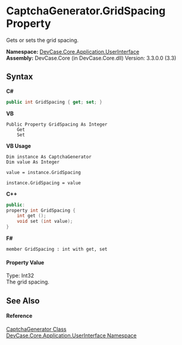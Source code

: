 # CaptchaGenerator.GridSpacing Property 
 

Gets or sets the grid spacing.

**Namespace:**&nbsp;<a href="N_DevCase_Core_Application_UserInterface">DevCase.Core.Application.UserInterface</a><br />**Assembly:**&nbsp;DevCase.Core (in DevCase.Core.dll) Version: 3.3.0.0 (3.3)

## Syntax

**C#**<br />
``` C#
public int GridSpacing { get; set; }
```

**VB**<br />
``` VB
Public Property GridSpacing As Integer
	Get
	Set
```

**VB Usage**<br />
``` VB Usage
Dim instance As CaptchaGenerator
Dim value As Integer

value = instance.GridSpacing

instance.GridSpacing = value
```

**C++**<br />
``` C++
public:
property int GridSpacing {
	int get ();
	void set (int value);
}
```

**F#**<br />
``` F#
member GridSpacing : int with get, set

```


#### Property Value
Type: Int32<br />The grid spacing.

## See Also


#### Reference
<a href="T_DevCase_Core_Application_UserInterface_CaptchaGenerator">CaptchaGenerator Class</a><br /><a href="N_DevCase_Core_Application_UserInterface">DevCase.Core.Application.UserInterface Namespace</a><br />